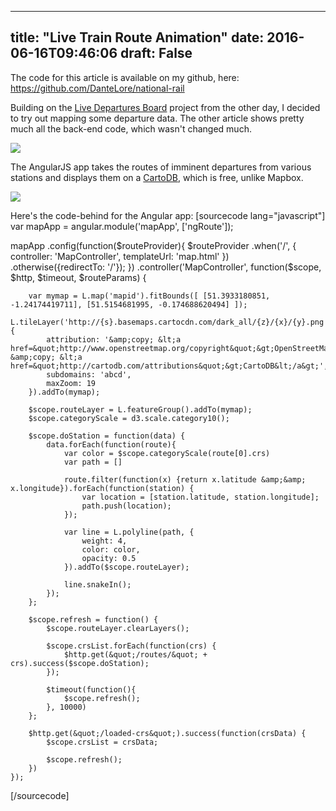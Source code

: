 
---
title: "Live Train Route Animation"
date: 2016-06-16T09:46:06
draft: False
---

The code for this article is available on my github, here: https://github.com/DanteLore/national-rail

Building on the [Live Departures Board](http://logicalgenetics.com/train-departure-board/) project from the other day, I decided to try out mapping some departure data. The other article shows pretty much all the back-end code, which wasn't changed much.

[<img src="http://logicalgenetics.com/wp-content/uploads/2016/06/route-planner.gif"/>](http://logicalgenetics.com/live-train-route-animation/route-planner/)

The AngularJS app takes the routes of imminent departures from various stations and displays them on a [CartoDB](http://leaflet-extras.github.io/leaflet-providers/preview/index.html), which is free, unlike Mapbox.

[<img src="http://logicalgenetics.com/wp-content/uploads/2016/06/route-planner2.gif"/>](http://logicalgenetics.com/live-train-route-animation/route-planner2/)

Here's the code-behind for the Angular app:
[sourcecode lang="javascript"]
var mapApp = angular.module('mapApp', ['ngRoute']);

mapApp
    .config(function($routeProvider){
	    $routeProvider
		    .when('/',
		    {
		    	controller: 'MapController',
			    templateUrl: 'map.html'
		    })
		    .otherwise({redirectTo: '/'});
	})
	.controller('MapController', function($scope, $http, $timeout, $routeParams) {

        var mymap = L.map('mapid').fitBounds([ [51.3933180851, -1.24174419711], [51.5154681995, -0.174688620494] ]);
        L.tileLayer('http://{s}.basemaps.cartocdn.com/dark_all/{z}/{x}/{y}.png', {
            attribution: '&amp;copy; &lt;a href=&quot;http://www.openstreetmap.org/copyright&quot;&gt;OpenStreetMap&lt;/a&gt; &amp;copy; &lt;a href=&quot;http://cartodb.com/attributions&quot;&gt;CartoDB&lt;/a&gt;',
            subdomains: 'abcd',
            maxZoom: 19
        }).addTo(mymap);

        $scope.routeLayer = L.featureGroup().addTo(mymap);
        $scope.categoryScale = d3.scale.category10();

        $scope.doStation = function(data) {
            data.forEach(function(route){
                var color = $scope.categoryScale(route[0].crs)
                var path = []

                route.filter(function(x) {return x.latitude &amp;&amp; x.longitude}).forEach(function(station) {
                    var location = [station.latitude, station.longitude];
                    path.push(location);
                });

                var line = L.polyline(path, {
                    weight: 4,
                    color: color,
                    opacity: 0.5
                }).addTo($scope.routeLayer);

                line.snakeIn();
            });
        };

        $scope.refresh = function() {
            $scope.routeLayer.clearLayers();

            $scope.crsList.forEach(function(crs) {
                $http.get(&quot;/routes/&quot; + crs).success($scope.doStation);
            });

            $timeout(function(){
                $scope.refresh();
            }, 10000)
        };

        $http.get(&quot;/loaded-crs&quot;).success(function(crsData) {
            $scope.crsList = crsData;

            $scope.refresh();
        })
    });
[/sourcecode]